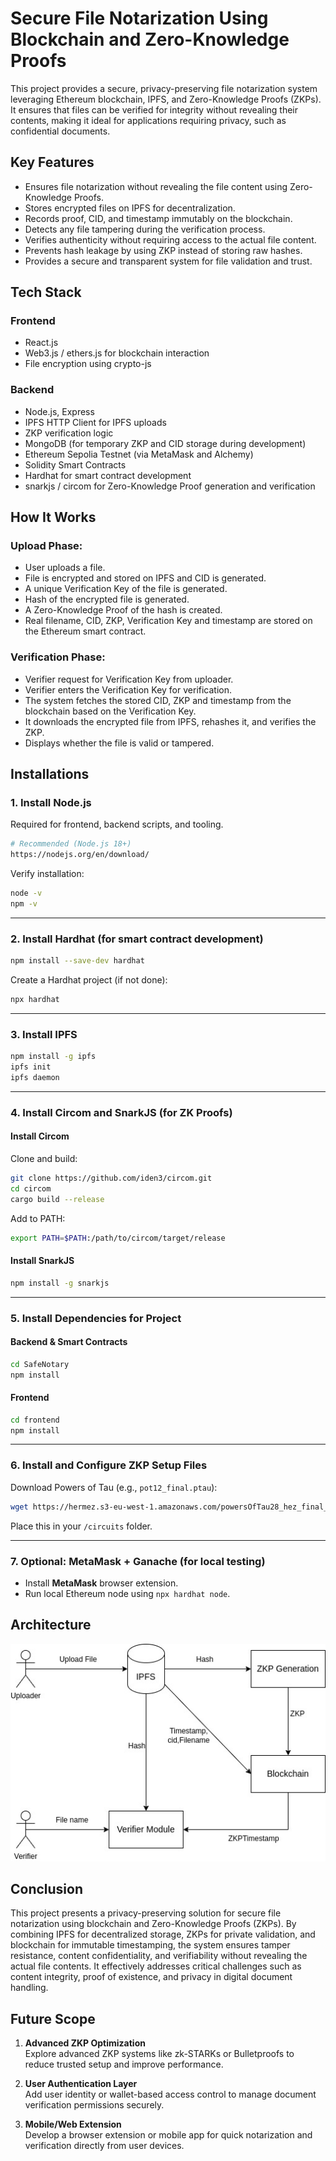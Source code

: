 # Secure File Notarization Using Blockchain and Zero-Knowledge Proofs

This project provides a secure, privacy-preserving file notarization system leveraging Ethereum blockchain, IPFS, and Zero-Knowledge Proofs (ZKPs). It ensures that files can be verified for integrity without 
revealing their contents, making it ideal for applications requiring privacy, such as confidential documents.

## Key Features

- Ensures file notarization without revealing the file content using Zero-Knowledge Proofs.
- Stores encrypted files on IPFS for decentralization.
- Records proof, CID, and timestamp immutably on the blockchain.
- Detects any file tampering during the verification process.
- Verifies authenticity without requiring access to the actual file content.
- Prevents hash leakage by using ZKP instead of storing raw hashes.
- Provides a secure and transparent system for file validation and trust.

## Tech Stack

### Frontend
- React.js
- Web3.js / ethers.js for blockchain interaction
- File encryption using crypto-js

### Backend
- Node.js, Express
- IPFS HTTP Client for IPFS uploads
- ZKP verification logic
- MongoDB (for temporary ZKP and CID storage during development)
- Ethereum Sepolia Testnet (via MetaMask and Alchemy)
- Solidity Smart Contracts
- Hardhat for smart contract development
- snarkjs / circom for Zero-Knowledge Proof generation and verification

## How It Works

### Upload Phase:

- User uploads a file.
- File is encrypted and stored on IPFS and CID is generated.
- A unique Verification Key of the file is generated. 
- Hash of the encrypted file is generated.
- A Zero-Knowledge Proof of the hash is created.
- Real filename, CID, ZKP, Verification Key and timestamp are stored on the Ethereum smart contract.

### Verification Phase:
- Verifier request for Verification Key from uploader.
- Verifier enters the Verification Key for verification.
- The system fetches the stored CID, ZKP and timestamp from the blockchain based on the Verification Key.
- It downloads the encrypted file from IPFS, rehashes it, and verifies the ZKP.
- Displays whether the file is valid or tampered.

## Installations

### **1. Install Node.js**
Required for frontend, backend scripts, and tooling.

```bash
# Recommended (Node.js 18+)
https://nodejs.org/en/download/
```

Verify installation:
```bash
node -v
npm -v
```

---

### **2. Install Hardhat (for smart contract development)**

```bash
npm install --save-dev hardhat
```

Create a Hardhat project (if not done):
```bash
npx hardhat
```

---

### **3. Install IPFS**

```bash
npm install -g ipfs
ipfs init
ipfs daemon
```


---

### **4. Install Circom and SnarkJS (for ZK Proofs)**

#### **Install Circom**
Clone and build:
```bash
git clone https://github.com/iden3/circom.git
cd circom
cargo build --release
```

Add to PATH:
```bash
export PATH=$PATH:/path/to/circom/target/release
```

#### **Install SnarkJS**
```bash
npm install -g snarkjs
```

---

### **5. Install Dependencies for Project**

#### **Backend & Smart Contracts**
```bash
cd SafeNotary
npm install
```

#### **Frontend**
```bash
cd frontend
npm install
```

---

### **6. Install and Configure ZKP Setup Files**
Download Powers of Tau (e.g., `pot12_final.ptau`):
```bash
wget https://hermez.s3-eu-west-1.amazonaws.com/powersOfTau28_hez_final_12.ptau -O pot12_final.ptau
```

Place this in your `/circuits` folder.

---

### **7. Optional: MetaMask + Ganache (for local testing)**
- Install **MetaMask** browser extension.
- Run local Ethereum node using `npx hardhat node`.

## Architecture

![system architecture](architech.jpg)


## Conclusion

 This project presents a privacy-preserving solution for secure file notarization using blockchain and Zero-Knowledge Proofs       (ZKPs). By combining IPFS for decentralized storage, ZKPs for private validation, and blockchain for immutable timestamping,      the system ensures tamper resistance, content confidentiality, and verifiability without revealing the actual file contents. It   effectively addresses critical challenges such as content integrity, proof of existence, and privacy in digital document         handling.


## Future Scope

1. **Advanced ZKP Optimization**  
   Explore advanced ZKP systems like zk-STARKs or Bulletproofs to reduce trusted setup and improve performance.

2. **User Authentication Layer**  
   Add user identity or wallet-based access control to manage document verification permissions securely.

3. **Mobile/Web Extension**  
   Develop a browser extension or mobile app for quick notarization and verification directly from user devices.
